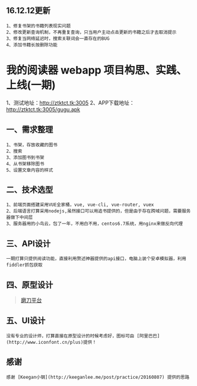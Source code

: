 ## 16.12.12更新
    1、修复书架的书籍列表现实问题
    2、修改更新查询机制，不再重复查询，只当用户主动点击更新的书籍之后才去取消提示
    3、修复当网络延迟时，搜索关联词会一直存在的BUG
    4、添加书籍长按删除功能

# 我的阅读器 webapp 项目构思、实践、上线(一期)

 1、测试地址：http://ztktct.tk:3005
 2、APP下载地址：http://ztktct.tk:3005/gugu.apk

## 一、需求整理
    1、书架，存放收藏的图书
    2、搜索
    3、添加图书到书架
    4、从书架移除图书
    5、设置文章内容的样式

## 二、技术选型
    1、前端页面搭建采用VUE全家桶，vue, vue-cli, vue-router, vuex
    2、后端语言打算采用nodejs,虽然接口可以用追书提供的，但是由于存在跨域问题，需要服务器做下中间层
    3、服务器用的小鸟云，包了一年，不用白不用，centos6.7系统，用nginx来做反向代理

## 三、API设计
    一期打算只提供阅读功能，直接利用赘述神器提供的api接口，电脑上装个安卓模拟器，利用fiddler抓包获取

## 四、原型设计
> [磨刀平台](https://modao.cc/)

## 五、UI设计
    没有专业的设计师，打算直接在原型设计的时候考虑好，图标可由 [阿里巴巴](http://www.iconfont.cn/plus)提供！

## 感谢
    感谢 [Keegan小钢](http://keeganlee.me/post/practice/20160807) 提供的思路